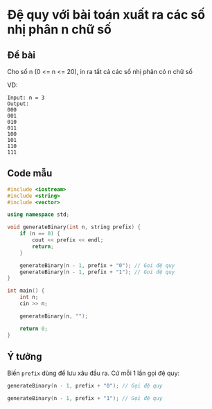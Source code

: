 Đệ quy với bài toán xuất ra các số nhị phân n chữ số
======================

Đề bài
-----------------
Cho số n (0 <= n <= 20), in ra tất cả các số nhị phân có n chữ số 

VD:

```
Input: n = 3
Output:
000
001
010
011
100
101
110
111
```

Code mẫu 
----

```cpp
#include <iostream>
#include <string>
#include <vector>

using namespace std;

void generateBinary(int n, string prefix) {
    if (n == 0) {
        cout << prefix << endl;
        return;
    }

    generateBinary(n - 1, prefix + "0"); // Gọi đệ quy
    generateBinary(n - 1, prefix + "1"); // Gọi đệ quy
}

int main() {
    int n;
    cin >> n;

    generateBinary(n, "");

    return 0;
}
```

Ý tưởng 
-----
Biến `prefix` dùng để lưu xâu đầu ra. Cứ mỗi 1 lần gọi đệ quy:

```cpp
generateBinary(n - 1, prefix + "0"); // Gọi đệ quy
```

```cpp
generateBinary(n - 1, prefix + "1"); // Gọi đệ quy
```